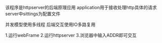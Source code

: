 该程序是httpserver的后端原理应用
application用于接收处理http具体的请求
server中sittings为配置文件

并发模型使用多线程
后端交互使用IO多路复用

1.运行webFrame
2.运行httpserver
3.浏览器中输入ADDR即可交互
